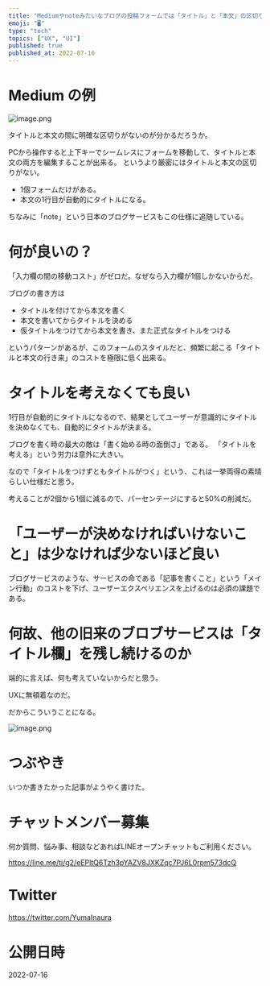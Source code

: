 ```yaml
---
title: "Mediumやnoteみたいなブログの投稿フォームでは「タイトル」と「本文」の区切りがないのがモダンやで"
emoji: "🖥"
type: "tech"
topics: ["UX", "UI"]
published: true
published_at: 2022-07-16
---
```


# Medium の例

![image.png](https://qiita-image-store.s3.ap-northeast-1.amazonaws.com/0/89618/75ed34e1-dc4b-c735-3b77-05183c674043.png)

タイトルと本文の間に明確な区切りがないのが分かるだろうか。

PCから操作すると上下キーでシームレスにフォームを移動して、タイトルと本文の両方を編集することが出来る。
というより厳密にはタイトルと本文の区切りがない。

- 1個フォームだけがある。
- 本文の1行目が自動的にタイトルになる。

ちなみに「note」という日本のブログサービスもこの仕様に追随している。

# 何が良いの？

「入力欄の間の移動コスト」がゼロだ。なぜなら入力欄が1個しかないからだ。

ブログの書き方は

- タイトルを付けてから本文を書く
- 本文を書いてからタイトルを決める
- 仮タイトルをつけてから本文を書き、また正式なタイトルをつける

というパターンがあるが、このフォームのスタイルだと、頻繁に起こる「タイトルと本文の行き来」のコストを極限に低く出来る。

# タイトルを考えなくても良い

1行目が自動的にタイトルになるので、結果としてユーザーが意識的にタイトルを決めなくても、自動的にタイトルが決まる。

ブログを書く時の最大の敵は「書く始める時の面倒さ」である。
「タイトルを考える」という労力は意外に大きい。

なので「タイトルをつけずともタイトルがつく」という、これは一挙両得の素晴らしい仕様だと思う。

考えることが2個から1個に減るので、パーセンテージにすると50%の削減だ。

# 「ユーザーが決めなければいけないこと」は少なければ少ないほど良い

ブログサービスのような、サービスの命である「記事を書くこと」という「メイン行動」のコストを下げ、ユーザーエクスペリエンスを上げるのは必須の課題である。

# 何故、他の旧来のブロブサービスは「タイトル欄」を残し続けるのか

端的に言えば、何も考えていないからだと思う。

UXに無頓着なのだ。

だからこういうことになる。

![image.png](https://qiita-image-store.s3.ap-northeast-1.amazonaws.com/0/89618/78ef0f32-f597-e182-7a58-7226d5b9457a.png)



# つぶやき

いつか書きたかった記事がようやく書けた。

<!-- Update From Qiita API -->

# チャットメンバー募集


何か質問、悩み事、相談などあればLINEオープンチャットもご利用ください。

https://line.me/ti/g2/eEPltQ6Tzh3pYAZV8JXKZqc7PJ6L0rpm573dcQ





# Twitter


https://twitter.com/YumaInaura


<!-- Update From Qiita API -->



# 公開日時

2022-07-16
